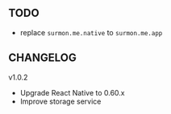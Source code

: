 
## TODO
- replace `surmon.me.native` to `surmon.me.app`

## CHANGELOG

v1.0.2

- Upgrade React Native to 0.60.x
- Improve storage service